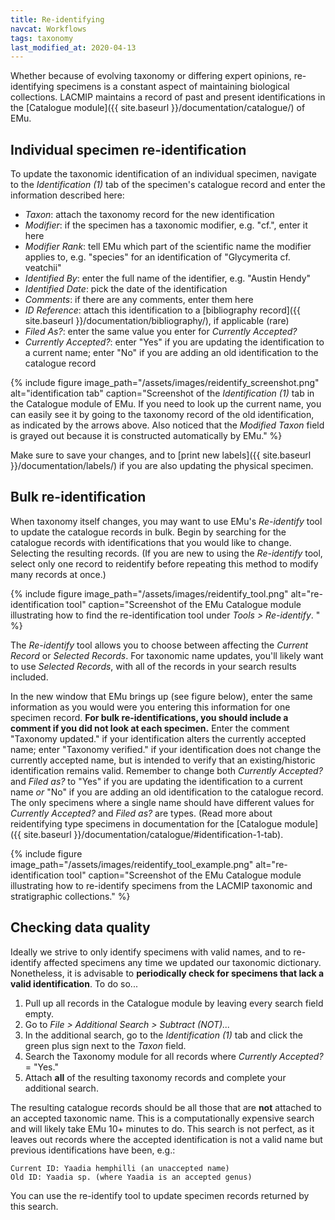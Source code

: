 ```yaml
---
title: Re-identifying
navcat: Workflows
tags: taxonomy
last_modified_at: 2020-04-13
---
```

Whether because of evolving taxonomy or differing expert opinions, re-identifying specimens is a constant aspect of maintaining biological collections. LACMIP maintains a record of past and present identifications in the [Catalogue module]({{ site.baseurl }}/documentation/catalogue/) of EMu.

## Individual specimen re-identification

To update the taxonomic identification of an individual specimen, navigate to the *Identification (1)* tab of the specimen's catalogue record and enter the information described here:
- *Taxon*: attach the taxonomy record for the new identification
- *Modifier*: if the specimen has a taxonomic modifier, e.g. "cf.", enter it here
- *Modifier Rank*: tell EMu which part of the scientific name the modifier applies to, e.g. "species" for an identification of "Glycymerita cf. veatchii"
- *Identified By*: enter the full name of the identifier, e.g. "Austin Hendy"
- *Identified Date*: pick the date of the identification
- *Comments*: if there are any comments, enter them here
- *ID Reference*: attach this identification to a [bibliography record]({{ site.baseurl }}/documentation/bibliography/), if applicable (rare)
- *Filed As?*: enter the same value you enter for *Currently Accepted?*
- *Currently Accepted?*: enter "Yes" if you are updating the identification to a current name; enter "No" if you are adding an old identification to the catalogue record

{% include figure image_path="/assets/images/reidentify_screenshot.png" alt="identification tab" caption="Screenshot of the *Identification (1)* tab in the Catalogue module of EMu. If you need to  look up the current name, you can easily see it by going to the taxonomy record of the old identification, as indicated by the arrows above. Also noticed that the *Modified Taxon* field is grayed out because it is constructed automatically by EMu." %}

Make sure to save your changes, and to [print new labels]({{ site.baseurl }}/documentation/labels/) if you are also updating the physical specimen.

## Bulk re-identification

When taxonomy itself changes, you may want to use EMu's *Re-identify* tool to update the catalogue records in bulk. Begin by searching for the catalogue records with identifications that you would like to change. Selecting the resulting records.  (If you are new to using the *Re-identify* tool, select only one record to reidentify before repeating this method to modify many records at once.)

{% include figure image_path="/assets/images/reidentify_tool.png" alt="re-identification tool" caption="Screenshot of the EMu Catalogue module illustrating how to find the re-identification tool under *Tools > Re-identify*. " %}

The *Re-identify* tool allows you to choose between affecting the *Current Record* or *Selected Records*. For taxonomic name updates, you'll likely want to use *Selected Records*, with all of the records in your search results included.

In the new window that EMu brings up (see figure below), enter the same information as you would were you entering this information for one specimen record. **For bulk re-identifications, you should include a comment if you did not look at each specimen.** Enter the comment "Taxonomy updated." if your identification alters the currently accepted name; enter "Taxonomy verified." if your identification does not change the currently accepted name, but is intended to verify that an existing/historic identification remains valid. Remember to change both *Currently Accepted?* and *Filed as?* to "Yes" if you are updating the identification to a current name *or* "No" if you are adding an old identification to the catalogue record. The only specimens where a single name should have different values for *Currently Accepted?* and *Filed as?* are types. (Read more about reidentifying type specimens in documentation for the [Catalogue module]({{ site.baseurl }}/documentation/catalogue/#identification-1-tab).

{% include figure image_path="/assets/images/reidentify_tool_example.png" alt="re-identification tool" caption="Screenshot of the EMu Catalogue module illustrating how to re-identify specimens from the LACMIP taxonomic and stratigraphic collections." %}

## Checking data quality

Ideally we strive to only identify specimens with valid names, and to re-identify affected specimens any time we updated our taxonomic dictionary. Nonetheless, it is advisable to **periodically check for specimens that lack a valid identification**. To do so...

1. Pull up all records in the Catalogue module by leaving every search field empty.
1. Go to *File > Additional Search > Subtract (NOT)...*
1. In the additional search, go to the *Identification (1)* tab and click the green plus sign next to the *Taxon* field.
1. Search the Taxonomy module for all records where *Currently Accepted?* = "Yes."
1. Attach **all** of the resulting taxonomy records and complete your additional search.

The resulting catalogue records should be all those that are **not** attached to an accepted taxonomic name. This is a computationally expensive search and will likely take EMu 10+ minutes to do. This search is not perfect, as it leaves out records where the accepted identification is not a valid name but previous identifications have been, e.g.:

```
Current ID: Yaadia hemphilli (an unaccepted name)
Old ID: Yaadia sp. (where Yaadia is an accepted genus)
```

You can use the re-identify tool to update specimen records returned by this search.
